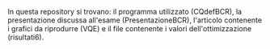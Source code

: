 In questa repository si trovano: il programma utilizzato (CQdefBCR), la presentazione discussa all'esame (PresentazioneBCR), l'articolo contenente i grafici da riprodurre (VQE) e il file contenente i valori dell'ottimizzazione (risultati6). 
